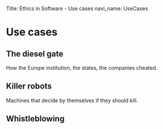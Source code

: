 Title: Ethics in Software - Use cases
navi_name: UseCases

# Use cases

## The diesel gate

How the Europe institution, the states, the companies cheated.

## Killer robots

Machines that decide by themselves if they should kill.

## Whistleblowing
